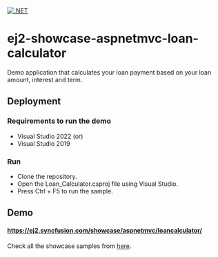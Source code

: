 [![.NET](https://github.com/syncfusion/ej2-showcase-aspnetmvc-loan-calculator/actions/workflows/dotnet.yml/badge.svg)](https://github.com/syncfusion/ej2-showcase-aspnetmvc-loan-calculator/actions/workflows/dotnet.yml)

# ej2-showcase-aspnetmvc-loan-calculator
Demo application that calculates your loan payment based on your loan amount, interest and term.

## Deployment

### Requirements to run the demo
- Visual Studio 2022 (or)
- Visual Studio 2019

### Run
- Clone the repository.
- Open the Loan_Calculator.csproj file using Visual Studio.
- Press Ctrl + F5 to run the sample.

## Demo

#### <a href="https://ej2.syncfusion.com/showcase/aspnetmvc/loancalculator/" target="_blank">https://ej2.syncfusion.com/showcase/aspnetmvc/loancalculator/</a>

Check all the showcase samples from <a href="https://ej2.syncfusion.com/home/aspnetmvc.html" target="_blank">here</a>.
